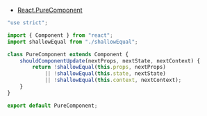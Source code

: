 - [React.PureComponent](https://facebook.github.io/react/docs/react-api.html#react.purecomponent)

```js
"use strict";

import { Component } from "react";
import shallowEqual from "./shallowEqual";

class PureComponent extends Component {
	shouldComponentUpdate(nextProps, nextState, nextContext) {
		return !shallowEqual(this.props, nextProps)
			|| !shallowEqual(this.state, nextState)
			|| !shallowEqual(this.context, nextContext);
	}
}

export default PureComponent;
```
